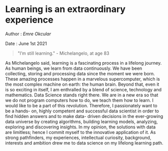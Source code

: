 # Learning is an extraordinary experience

Author : *Emre Okcular*

Date : June 1st 2021

>  "I’m still learning." - Michelangelo, at age 83


As Michelangelo said, learning is a fascinating process in a lifelong journey. As human beings, we learn from data continuously. We have been collecting, storing and processing data since the moment we were born. These amazing processes happen in a marvelous supercomputer, which is the most complex machine on earth: the human brain. Beyond that, even it is so exciting in itself, I am enthralled by a blend of science, technology and mathematics. Data Science stands right there. We are in a new era so that we do not program computers how to do, we teach them how to learn. I would like to be a part of this revolution. Therefore, I passionately want to be a hands- on, highly competent and successful data scientist in order to find hidden answers and to make data- driven decisions in the ever-growing data universe by creating algorithms, building learning models, analyzing, exploring and discovering insights. In my opinion, the solutions with data are limitless; hence I commit myself to the innovative application of it. As strong pathfinders, my experiences, intellectual curiosity, background, interests and ambition drew me to data science on my lifelong learning path.